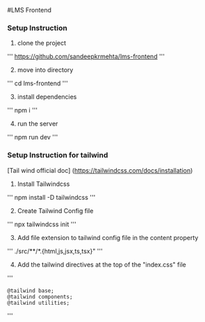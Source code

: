 #LMS Frontend

### Setup Instruction

1. clone the project

'''
    https://github.com/sandeepkrmehta/lms-frontend
'''


2. move into directory

'''
    cd lms-frontend
'''

3. install dependencies

'''
    npm i
'''

4. run the server

'''
    npm run dev 
'''


### Setup Instruction for tailwind

[Tail wind official doc] (https://tailwindcss.com/docs/installation)


1. Install Tailwindcss

'''
    npm install -D tailwindcss
'''

2. Create Tailwind Config file

'''
    npx tailwindcss init
'''

3. Add file extension to tailwind config file in the content property

'''
    ./src/**/*.{html,js,jsx,ts,tsx}"
'''

4. Add the tailwind directives at the top of the "index.css" file

'''

    @tailwind base;
    @tailwind components;
    @tailwind utilities;
'''